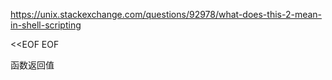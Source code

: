 https://unix.stackexchange.com/questions/92978/what-does-this-2-mean-in-shell-scripting

<<EOF
EOF

函数返回值